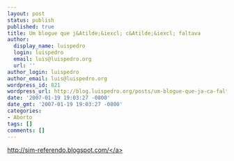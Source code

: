 ```yaml
---
layout: post
status: publish
published: true
title: Um blogue que j&Atilde;&iexcl; c&Atilde;&iexcl; faltava
author:
  display_name: luispedro
  login: luispedro
  email: luis@luispedro.org
  url: ''
author_login: luispedro
author_email: luis@luispedro.org
wordpress_id: 821
wordpress_url: http://blog.luispedro.org/posts/um-blogue-que-ja-ca-faltava
date: '2007-01-19 19:03:27 -0800'
date_gmt: '2007-01-19 19:03:27 -0800'
categories:
- Aborto
tags: []
comments: []
---
```

<p><a href="http:&#47;&#47;sim-referendo.blogspot.com&#47;">http:&#47;&#47;sim-referendo.blogspot.com&#47;<&#47;a></p>
